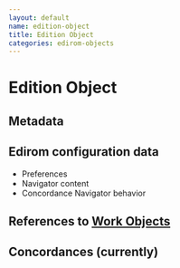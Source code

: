 ```yaml
---
layout: default
name: edition-object
title: Edition Object
categories: edirom-objects
---
```


# Edition Object

## Metadata

## Edirom configuration data
* Preferences
* Navigator content
* Concordance Navigator behavior

## References to [Work Objects](work-object.md)

## Concordances (currently)

